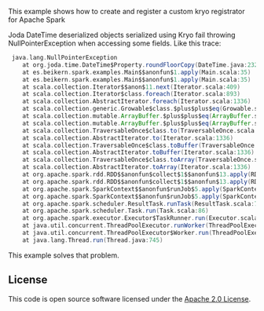 This example shows how to create and register a custom kryo registrator for Apache Spark

Joda DateTime deserialized objects serialized using Kryo fail throwing NullPointerException when accessing some fields. Like this trace:

```scala
 java.lang.NullPointerException
	at org.joda.time.DateTime$Property.roundFloorCopy(DateTime.java:2328)
	at es.beikern.spark.examples.Main$$anonfun$1.apply(Main.scala:35)
	at es.beikern.spark.examples.Main$$anonfun$1.apply(Main.scala:35)
	at scala.collection.Iterator$$anon$11.next(Iterator.scala:409)
	at scala.collection.Iterator$class.foreach(Iterator.scala:893)
	at scala.collection.AbstractIterator.foreach(Iterator.scala:1336)
	at scala.collection.generic.Growable$class.$plus$plus$eq(Growable.scala:59)
	at scala.collection.mutable.ArrayBuffer.$plus$plus$eq(ArrayBuffer.scala:104)
	at scala.collection.mutable.ArrayBuffer.$plus$plus$eq(ArrayBuffer.scala:48)
	at scala.collection.TraversableOnce$class.to(TraversableOnce.scala:310)
	at scala.collection.AbstractIterator.to(Iterator.scala:1336)
	at scala.collection.TraversableOnce$class.toBuffer(TraversableOnce.scala:302)
	at scala.collection.AbstractIterator.toBuffer(Iterator.scala:1336)
	at scala.collection.TraversableOnce$class.toArray(TraversableOnce.scala:289)
	at scala.collection.AbstractIterator.toArray(Iterator.scala:1336)
	at org.apache.spark.rdd.RDD$$anonfun$collect$1$$anonfun$13.apply(RDD.scala:912)
	at org.apache.spark.rdd.RDD$$anonfun$collect$1$$anonfun$13.apply(RDD.scala:912)
	at org.apache.spark.SparkContext$$anonfun$runJob$5.apply(SparkContext.scala:1899)
	at org.apache.spark.SparkContext$$anonfun$runJob$5.apply(SparkContext.scala:1899)
	at org.apache.spark.scheduler.ResultTask.runTask(ResultTask.scala:70)
	at org.apache.spark.scheduler.Task.run(Task.scala:86)
	at org.apache.spark.executor.Executor$TaskRunner.run(Executor.scala:274)
	at java.util.concurrent.ThreadPoolExecutor.runWorker(ThreadPoolExecutor.java:1142)
	at java.util.concurrent.ThreadPoolExecutor$Worker.run(ThreadPoolExecutor.java:617)
	at java.lang.Thread.run(Thread.java:745)
```

This example solves that problem.

## License ##

This code is open source software licensed under the [Apache 2.0 License](http://www.apache.org/licenses/LICENSE-2.0).
